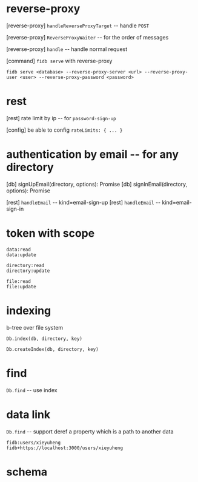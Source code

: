 # reverse-proxy

[reverse-proxy] `handleReverseProxyTarget` -- handle `POST`

[reverse-proxy] `ReverseProxyWaiter` -- for the order of messages

[reverse-proxy] `handle` -- handle normal request

[command] `fidb serve` with reverse-proxy

```
fidb serve <database> --reverse-proxy-server <url> --reverse-proxy-user <user> --reverse-proxy-password <password>
```

# rest

[rest] rate limit by ip -- for `password-sign-up`

[config] be able to config `rateLimits: { ... }`

# authentication by email -- for any directory

[db] signUpEmail(directory, options): Promise<void>
[db] signInEmail(directory, options): Promise<Token>

[rest] `handleEmail` -- kind=email-sign-up
[rest] `handleEmail` -- kind=email-sign-in

# token with scope

```
data:read
data:update

directory:read
directory:update

file:read
file:update
```

# indexing

b-tree over file system

`Db.index(db, directory, key)`

`Db.createIndex(db, directory, key)`

# find

`Db.find` -- use index

# data link

`Db.find` -- support deref a property which is a path to another data

```
fidb:users/xieyuheng
fidb+https://localhost:3000/users/xieyuheng
```

# schema

